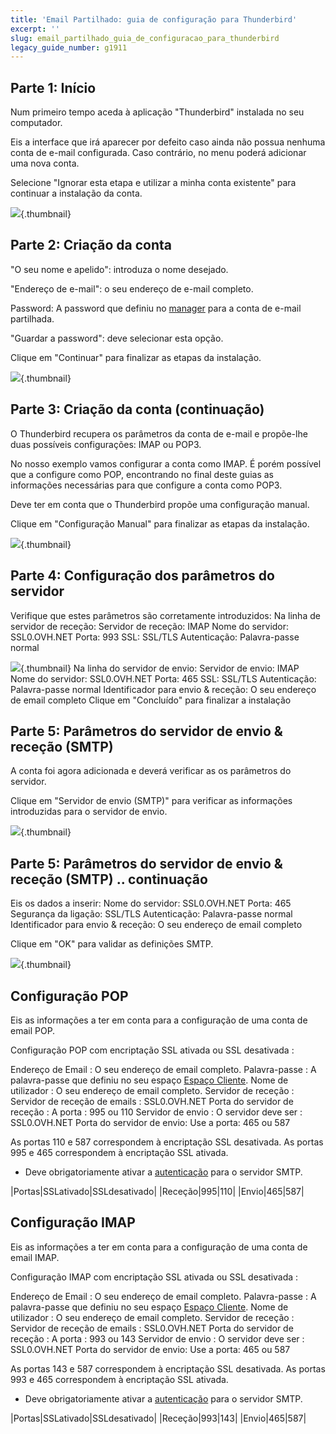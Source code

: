 ```yaml
---
title: 'Email Partilhado: guia de configuração para Thunderbird'
excerpt: ''
slug: email_partilhado_guia_de_configuracao_para_thunderbird
legacy_guide_number: g1911
---
```



## Parte 1: Início
Num primeiro tempo aceda à aplicação "Thunderbird" instalada no seu computador.

Eis a interface que irá aparecer por defeito caso ainda não possua nenhuma conta de e-mail configurada. Caso contrário, no menu poderá adicionar uma nova conta.

Selecione "Ignorar esta etapa e utilizar a minha conta existente" para continuar a instalação da conta.

![](images/img_2856.jpg){.thumbnail}


## Parte 2: Criação da conta
"O seu nome e apelido": introduza o nome desejado.

"Endereço de e-mail": o seu endereço de e-mail completo.

Password: A password que definiu no [manager](https://www.ovh.com/managerv3/) para a conta de e-mail partilhada.

"Guardar a password": deve selecionar esta opção.

Clique em "Continuar" para finalizar as etapas da instalação.

![](images/img_2857.jpg){.thumbnail}


## Parte 3: Criação da conta (continuação)
O Thunderbird recupera os parâmetros da conta de e-mail e propõe-lhe duas possíveis configurações: IMAP ou POP3.

No nosso exemplo vamos configurar a conta como IMAP. É porém possível que a configure como POP, encontrando no final deste guias as informações necessárias para que configure a conta como POP3.

Deve ter em conta que o Thunderbird propõe uma configuração manual.

Clique em "Configuração Manual" para finalizar as etapas da instalação.

![](images/img_2858.jpg){.thumbnail}


## Parte 4: Configuração dos parâmetros do servidor
Verifique que estes parâmetros são corretamente introduzidos:
Na linha de servidor de receção:
Servidor de receção: IMAP
Nome do servidor: SSL0.OVH.NET
Porta: 993
SSL: SSL/TLS
Autenticação: Palavra-passe normal

![](images/img_2859.jpg){.thumbnail}
Na linha do servidor de envio:
Servidor de envio: IMAP
Nome do servidor: SSL0.OVH.NET
Porta: 465
SSL: SSL/TLS
Autenticação: Palavra-passe normal
Identificador para envio & receção:  O seu endereço de email completo
Clique em "Concluído" para finalizar a instalação


## Parte 5: Parâmetros do servidor de envio & receção (SMTP)
A conta foi agora adicionada e deverá verificar as os parâmetros do servidor.

Clique em "Servidor de envio (SMTP)" para verificar as informações introduzidas para o servidor de envio.

![](images/img_2860.jpg){.thumbnail}


## Parte 5: Parâmetros do servidor de envio & receção (SMTP) .. continuação
Eis os dados a inserir:
Nome do servidor: SSL0.OVH.NET
Porta: 465
Segurança da ligação: SSL/TLS
Autenticação: Palavra-passe normal
Identificador para envio & receção:  O seu endereço de email completo

Clique em "OK" para validar as definições SMTP.

![](images/img_2861.jpg){.thumbnail}


## Configuração POP
Eis as informações a ter em conta para a configuração de uma conta de email POP.

Configuração POP com encriptação SSL ativada ou SSL desativada : 

Endereço de Email : O seu endereço de email completo.
Palavra-passe : A palavra-passe que definiu no seu espaço [Espaço Cliente](https://www.ovh.com/managerv3/).
Nome de utilizador : O seu endereço de email completo.
Servidor de receção : Servidor de receção de emails : SSL0.OVH.NET
Porta do servidor de receção : A porta : 995 ou 110
Servidor de envio : O servidor deve ser : SSL0.OVH.NET
Porta do servidor de envio: Use a porta: 465 ou 587

As portas 110 e 587 correspondem à encriptação SSL desativada.
As portas 995 e 465 correspondem à encriptação SSL ativada.


- Deve obrigatoriamente ativar a [autenticação](#parametros_do_servidor_smtp) para o servidor SMTP.


|Portas|SSLativado|SSLdesativado|
|Receção|995|110|
|Envio|465|587|




## Configuração IMAP
Eis as informações a ter em conta para a configuração de uma conta de email IMAP.

Configuração IMAP com encriptação SSL ativada ou SSL desativada : 

Endereço de Email : O seu endereço de email completo.
Palavra-passe : A palavra-passe que definiu no seu espaço [Espaço Cliente](https://www.ovh.com/managerv3/).
Nome de utilizador : O seu endereço de email completo.
Servidor de receção : Servidor de receção de emails : SSL0.OVH.NET
Porta do servidor de receção : A porta : 993 ou 143
Servidor de envio : O servidor deve ser : SSL0.OVH.NET
Porta do servidor de envio: Use a porta: 465 ou 587

As portas 143 e 587 correspondem à encriptação SSL desativada.
As portas 993 e 465 correspondem à encriptação SSL ativada.


- Deve obrigatoriamente ativar a [autenticação](#parametros_do_servidor_smtp) para o servidor SMTP.


|Portas|SSLativado|SSLdesativado|
|Receção|993|143|
|Envio|465|587|



